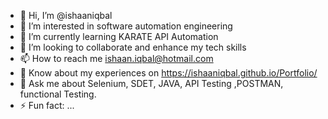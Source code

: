 - 👋 Hi, I’m @ishaaniqbal
- 👀 I’m interested in software automation engineering 
- 🌱 I’m currently learning KARATE API Automation
- 👯 I’m looking to collaborate and enhance my tech skills 
- 📫 How to reach me ishaan.iqbal@hotmail.com
- 📄 Know about my experiences on https://ishaaniqbal.github.io/Portfolio/
- 💬 Ask me about Selenium, SDET, JAVA, API Testing ,POSTMAN, functional Testing.
- ⚡ Fun fact: ...

<!---
ishaaniqbal/ishaaniqbal is a ✨ special ✨ repository because its `README.md` (this file) appears on your GitHub profile.
You can click the Preview link to take a look at your changes.
--->
